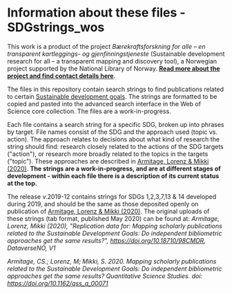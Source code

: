 # Information about these files - SDGstrings_wos

This work is a product of the project *Bærekraftsforskning for alle – en transparent kartleggings- og gjenfinningstjeneste* (Sustainable development research for all – a transparent mapping and discovery tool), a Norwegian project supported by the National Library of Norway. **[Read more about the project and find contact details here](https://www.uib.no/en/ub/148804/sustainable-development-research-all-%E2%80%93-transparent-mapping-and-discovery-tool)**.

The files in this repository contain search strings to find publications related to certain [Sustainable development goals](https://sdgs.un.org/goals). The strings are formatted to be copied and pasted into the advanced search interface in the Web of Science core collection. The files are a work-in-progress.

Each file contains a search string for a specific SDG, broken up into phrases by target. File names consist of the SDG and the approach used (topic vs. action). The approach relates to decisions about what kind of research the string should find: research closely related to the actions of the SDG targets ("action"), or research more broadly related to the topics in the targets ("topic"). These approaches are described in [Armitage, Lorenz & Mikki (2020)](https://doi.org/10.1162/qss_a_00071). **The strings are a work-in-progress, and are at different stages of development - within each file there is a description of its current status at the top.** 

The release v.2019-12 contains strings for SDGs 1,2,3,7,13 & 14 developed during 2019, and should be the same as those deposited openly on publication of [Armitage, Lorenz & Mikki (2020)](https://doi.org/10.1162/qss_a_00071). The original uploads of these strings (tab format, published May 2020) can be found at: *Armitage, Lorenz, Mikki (2020), "Replication data for: Mapping scholarly publications related to the Sustainable Development Goals: Do independent bibliometric approaches get the same results?", https://doi.org/10.18710/98CMDR, DataverseNO, V1*

*Armitage, CS.; Lorenz, M; Mikki, S. 2020. Mapping scholarly publications related to the Sustainable Development Goals: Do independent bibliometric approaches get the same results? Quantitative Science Studies. doi: https://doi.org/10.1162/qss_a_00071*
